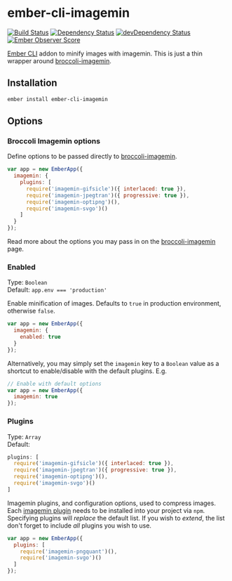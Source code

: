 # ember-cli-imagemin

[![Build Status](https://travis-ci.org/andybluntish/ember-cli-imagemin.svg?branch=master)](https://travis-ci.org/andybluntish/ember-cli-imagemin)
[![Dependency Status](https://david-dm.org/andybluntish/ember-cli-imagemin.svg)](https://david-dm.org/andybluntish/ember-cli-imagemin)
[![devDependency Status](https://david-dm.org/andybluntish/ember-cli-imagemin/dev-status.svg)](https://david-dm.org/andybluntish/ember-cli-imagemin#info=devDependencies)
[![Ember Observer Score](http://emberobserver.com/badges/ember-cli-imagemin.svg)](http://emberobserver.com/addons/ember-cli-imagemin)

[Ember CLI](http://www.ember-cli.com) addon to minify images with imagemin. This is just a thin wrapper around [broccoli-imagemin](https://github.com/Xulai/broccoli-imagemin).

## Installation

```sh
ember install ember-cli-imagemin
```

## Options

### Broccoli Imagemin options

Define options to be passed directly to [broccoli-imagemin](https://github.com/kanongil/broccoli-imagemin).

```js
var app = new EmberApp({
  imagemin: {
    plugins: [
      require('imagemin-gifsicle')({ interlaced: true }),
      require('imagemin-jpegtran')({ progressive: true }),
      require('imagemin-optipng')(),
      require('imagemin-svgo')()
    ]
  }
});
```

Read more about the options you may pass in on the [broccoli-imagemin](https://github.com/kanongil/broccoli-imagemin) page.

### Enabled

Type: `Boolean`  
Default: `app.env === 'production'`

Enable minification of images. Defaults to `true` in production environment, otherwise `false`.

```js
var app = new EmberApp({
  imagemin: {
    enabled: true
  }
});
```

Alternatively, you may simply set the `imagemin` key to a `Boolean` value as a shortcut to enable/disable with the default plugins. E.g.

```js
// Enable with default options
var app = new EmberApp({
  imagemin: true
});
```

### Plugins

Type: `Array`  
Default:

```js
plugins: [
  require('imagemin-gifsicle')({ interlaced: true }),
  require('imagemin-jpegtran')({ progressive: true }),
  require('imagemin-optipng')(),
  require('imagemin-svgo')()
]
```

Imagemin plugins, and configuration options, used to compress images. Each [imagemin plugin](https://www.npmjs.com/browse/keyword/imageminplugin) needs to be installed into your project via `npm`. Specifying plugins will _replace_ the default list. If you wish to _extend_, the list don't forget to include _all_ plugins you wish to use.

```js
var app = new EmberApp({
  plugins: [
    require('imagemin-pngquant')(),
    require('imagemin-svgo')()
  ]
});
```
